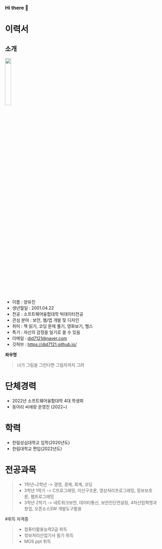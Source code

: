 ### Hi there 👋

<!--
**did7121/did7121** is a ✨ _special_ ✨ repository because its `README.md` (this file) appears on your GitHub profile.

Here are some ideas to get you started:

- 🔭 I’m currently working on ...
- 🌱 I’m currently learning ...
- 👯 I’m looking to collaborate on ...
- 🤔 I’m looking for help with ...
- 💬 Ask me about ...
- 📫 How to reach me: ...
- 😄 Pronouns: ...
- ⚡ Fun fact: ...
-->

# 이력서
## 소개

<img width="20%" src= https://user-images.githubusercontent.com/85928740/198172714-e2cf5860-7809-4fea-9782-5a5138c04865.jpg>

- 이름 : 양유진
- 생년월일 : 2001.04.22
- 전공 : 소프트웨어융합대학 빅데이터전공
- 관심 분야 : 보안, 웹/앱 개발 및 디자인
- 취미 : 책 읽기, 코딩 문제 풀기, 영화보기, 헬스
- 특기 : 자신의 감정을 일기로 쓸 수 있음
- 이메일 : did7121@naver.com
- 깃허브 : https://did7121.github.io/

**좌우명**
> 너가 그림을 그린다면 그림자까지 그려 

# 단체경력
- 2022년 소프트웨어융합대학 4대 학생회
- 동아리 씨애랑 운영진 (2022~)

# 학력
- 한림성심대학교 입학(2020년도)
- 한림대학교 편입(2022년도)

# 전공과목
> - 1학년~2학년 -> 경영, 경제, 회계, 코딩
> - 3학년 1학기 -> C프로그래밍, 이산구조론, 영상처리프로그래밍, 정보보호론, 웹프로그래밍
> - 3학년 2학기 -> 네트워크보안, 데이터통신, 보안진단컨설팅, 4차산업혁명과 창업, 오픈소스SW 개발도구활용

#취득 자격증
> - 컴퓨터활용능력2급 취득
> - 정보처리산업기사 필기 취득
> - MOS ppt 취득

